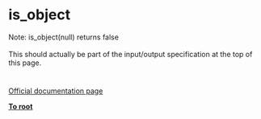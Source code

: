 # is_object




<div class="phpcode"><span class="html">
Note: is_object(null) returns false<br><br>This should actually be part of the input/output specification at the top of this page.</span>
</div>
  

#

[Official documentation page](https://www.php.net/manual/en/function.is-object.php)

**[To root](/README.md)**